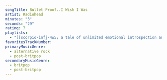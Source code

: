 ```yaml
---
songTitle: Bullet Proof..I Wish I Was
artist: Radiohead
minutes: "3"
seconds: "29"
rating: 7
playlists:
  - "[[scorpio-infj-4w5; a tale of unlimited emotional introspection and arcane bullshit]]"
favoritesTrackNumber:
primaryMusicGenre:
  - alternative rock
  - post-britpop
secondaryMusicGenre:
  - britpop
  - post-britpop
---
```

